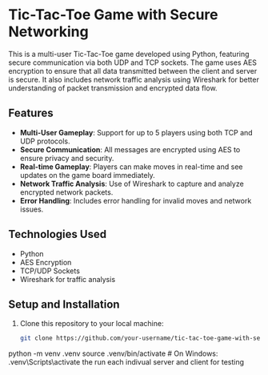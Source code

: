 # Tic-Tac-Toe Game with Secure Networking

This is a multi-user Tic-Tac-Toe game developed using Python, featuring secure communication via both UDP and TCP sockets. The game uses AES encryption to ensure that all data transmitted between the client and server is secure. It also includes network traffic analysis using Wireshark for better understanding of packet transmission and encrypted data flow.

## Features
- **Multi-User Gameplay**: Support for up to 5 players using both TCP and UDP protocols.
- **Secure Communication**: All messages are encrypted using AES to ensure privacy and security.
- **Real-time Gameplay**: Players can make moves in real-time and see updates on the game board immediately.
- **Network Traffic Analysis**: Use of Wireshark to capture and analyze encrypted network packets.
- **Error Handling**: Includes error handling for invalid moves and network issues.

## Technologies Used
- Python
- AES Encryption
- TCP/UDP Sockets
- Wireshark for traffic analysis

## Setup and Installation

1. Clone this repository to your local machine:
   ```bash
   git clone https://github.com/your-username/tic-tac-toe-game-with-secure-networking.git
python -m venv .venv
source .venv/bin/activate  # On Windows: .venv\Scripts\activate
the run each indivual server and client for testing
